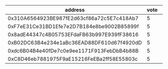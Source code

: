 address|vote|timestamp|signature
---|---|---|---
0x310A6564923BE987fE2d63cf86a72c5E7c418Ab7|5|1603204138|0xb0560f2b95b45dd7e3d6c3c2b50644cc215513d362ce8e0682614857fb1ad77808b5def4c676728fbd4b5c4cf71a7c4348abe3d31a3f4c26629d56f6a0cb86e91b
0xF7eE31Ce31BD1Efe7e2D7B184e8be9002B85899f|5|1603206593|0x981db345b95c686b51f25940f4418e9228c6093fc9716ddc1f163e663004b95b26fe3c1d9c0111e6951413d9cd65f463aabaf2f711eb5164ecf953884fb9aa681b
0x8adE44347c4B05753EFdaFB63b997E939fF38616|5|1603206933|0x48e33ba4199f22c7ccb18dc443b2b731ce4ca8e1f070b6fa53452d0e7292f1425803393b6d44c3c44b3da5b16dd4ace4f32dbf7acbdeb9194c98d36507f5c3fb1b
0xB02DC63B4e234e1aBc36EAD88DF610d67f4920dD|5|1603210096|0x72f2641623d3bfce1715111c95827beffe7d4526198ceafa38f57913224b07c4687055f7825b8a9142cb27129810024e351c4b9fc1d3b5164d2d5bf1f9babecc1c
0xdc6B04B4e40fDe7c0e9ee1171F913FebDbB4b88B|5|1603210439|0xffd9e80044d1a35240d3db46c00dfe5a5b176dd99acd91b8d0bdbd184ce53a6602987d0801b2dad27ee021719b6e2c74052dfc222a0961963aa4d5af81d15e711b
0xC8D46eb7881975F9aE15216FeEBa2ff58E55803c|5|1603213751|0x0a5ca2c1398e3fed288253e61d77a60f83785152d8edea15fae3ea3a9e3d6c376bf6092b216715e46003095969fe94fcd1bf15ee09c3e10010f578e7dfe965ed1c